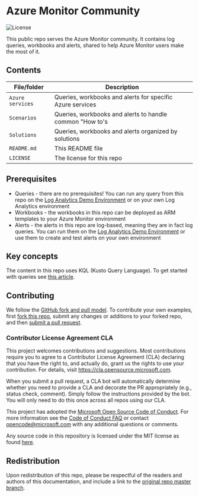 # Azure Monitor Community
![License](https://img.shields.io/badge/license-MIT-green.svg)

This public repo serves the Azure Monitor community. It contains log queries, workbooks and alerts, shared to help Azure Monitor users make the most of it.

## Contents

| File/folder       | Description                                		            |
|-------------------|-----------------------------------------------------------|
| `Azure services`  | Queries, workbooks and alerts for specific Azure services	|
| `Scenarios`       | Queries, workbooks and alerts to handle common "How to's  |
| `Solutions`	      | Queries, workbooks and alerts organized by solutions	    |
| `README.md`       | This README file  		                                    |
| `LICENSE`         | The license for this repo 		                            |

## Prerequisites

- Queries - there are no prerequisites!
You can run any query from this repo on the [Log Analytics Demo Environment](https://portal.loganalytics.io/demo) or on your own Log Analytics environment
- Workbooks - the workbooks in this repo can be deployed as ARM templates to your Azure Monitor environment
- Alerts - the alerts in this repo are log-based, meaning they are in fact log queries. You can run them on the [Log Analytics Demo Environment](https://portal.loganalytics.io/demo) or use them to create and test alerts on your own environment

## Key concepts

The content in this repo uses KQL (Kusto Query Language). To get started with queries see [this article](https://docs.microsoft.com/azure/azure-monitor/log-query/get-started-queries).

## Contributing

We follow the [GitHub fork and pull model](https://help.github.com/articles/about-collaborative-development-models).
To contribute your own examples, first [fork this repo](https://help.github.com/articles/fork-a-repo/), submit any changes or additions to your forked repo, and then [submit a pull request](https://help.github.com/articles/about-pull-requests/).

### Contributor License Agreement CLA 
This project welcomes contributions and suggestions. Most contributions require you to agree to a
Contributor License Agreement (CLA) declaring that you have the right to, and actually do, grant us
the rights to use your contribution. For details, visit https://cla.opensource.microsoft.com.

When you submit a pull request, a CLA bot will automatically determine whether you need to provide
a CLA and decorate the PR appropriately (e.g., status check, comment). Simply follow the instructions
provided by the bot. You will only need to do this once across all repos using our CLA.

This project has adopted the [Microsoft Open Source Code of Conduct](https://opensource.microsoft.com/codeofconduct/).
For more information see the [Code of Conduct FAQ](https://opensource.microsoft.com/codeofconduct/faq/) or
contact [opencode@microsoft.com](mailto:opencode@microsoft.com) with any additional questions or comments.

Any source code in this repository is licensed under the MIT license as found [here](LICENSE).

## Redistribution

Upon redistribution of this repo, please be respectful of the readers and authors of this documentation, and include a link to the [original repo master branch](https://github.com/microsoft/AzureMonitorCommunity).
